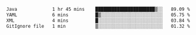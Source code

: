 <!--START_SECTION:waka-->

```txt
Java             1 hr 45 mins    ██████████████████████▒░░   89.09 %
YAML             6 mins          █▒░░░░░░░░░░░░░░░░░░░░░░░   05.75 %
XML              4 mins          █░░░░░░░░░░░░░░░░░░░░░░░░   03.84 %
GitIgnore file   1 min           ▒░░░░░░░░░░░░░░░░░░░░░░░░   01.32 %
```

<!--END_SECTION:waka-->
